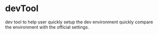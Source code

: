 # devTool
dev tool to help user quickly setup the dev environment
quickly compare the environment with the official settings.